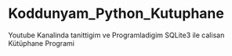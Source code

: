 # Koddunyam_Python_Kutuphane
Youtube Kanalinda tanittigim ve Programladigim SQLite3 ile calisan Kütüphane Programi
